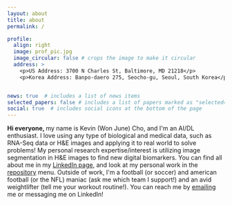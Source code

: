 ```yaml
---
layout: about
title: about
permalink: /

profile:
  align: right
  image: prof_pic.jpg
  image_circular: false # crops the image to make it circular
  address: >
    <p>US Address: 3700 N Charles St, Baltimore, MD 21218</p>
    <p>Korea Address: Banpo-daero 275, Seocho-gu, Seoul, South Korea</p>


news: true  # includes a list of news items
selected_papers: false # includes a list of papers marked as "selected={true}"
social: true  # includes social icons at the bottom of the page
---
```

<b> Hi everyone, </b> my name is Kevin (Won June) Cho, and I'm an AI/DL enthusiast. I love using any type of biological and medical data, 
such as RNA-Seq data or H&E images and applying it to real world to solve problems! My personal research expertise/interest is utilizing image segmentation in H&E images to find new digital biomarkers. You can find all about me in my [LinkedIn page](https://www.linkedin.com/in/won-june-kevin-cho-742522174/), and look at my personal work in the [repository](/repositories/) menu. 
Outside of work, I'm a football (or soccer) and american football (or the NFL) maniac (ask me which team I support!) and an avid weightlifter (tell me your workout routine!). You can reach me by <a href="mailto:chokevin8@gmail.com">emailing</a> me or messaging me on LinkedIn!


<!-- Write your biography here. Tell the world about yourself. Link to your favorite [subreddit](http://reddit.com). You can put a picture in, too. The code is already in, just name your picture `prof_pic.jpg` and put it in the `img/` folder.
-->
<!-- Put your address / P.O. box / other info right below your picture. You can also disable any these elements by editing `profile` property of the YAML header of your `_pages/about.md`. Edit `_bibliography/papers.bib` and Jekyll will render your [publications page](/al-folio/publications/) automatically.

Link to your social media connections, too. This theme is set up to use [Font Awesome icons](http://fortawesome.github.io/Font-Awesome/) and [Academicons](https://jpswalsh.github.io/academicons/), like the ones below. Add your Facebook, Twitter, LinkedIn, Google Scholar, or just disable all of them.
-->